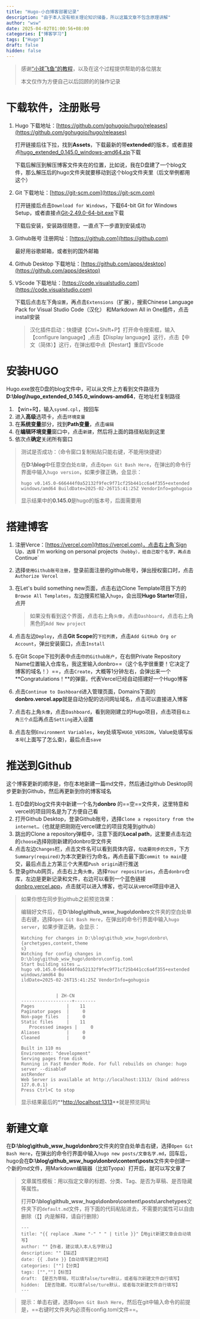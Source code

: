 ```yaml
---
title: "Hugo-小白博客部署记录"
description: "由于本人没有相关理论知识储备，所以这篇文章不包含原理讲解"
author: "wsw"
date: 2025-04-02T01:00:56+08:00
categories: ["博客学习"]
tags: ["Hugo"]
draft: false
hidden: false
---
```


> 感谢[“小球飞鱼”的教程](https://mantyke.icu/posts/2021/hugo-build-blog/)，以及在这个过程提供帮助的各位朋友
>
> 本文仅作为方便自己以后回顾的的操作记录

# 下载软件，注册账号

1. Hugo 下载地址：[https://github.com/gohugoio/hugo/releases](https://github.com/gohugoio/hugo/releases)

   打开链接后往下拉，找到**Assets**，下载最新的带**extended**的版本，或者直接点[hugo_extended_0.145.0_windows-amd64.zip](https://github.com/gohugoio/hugo/releases/download/v0.145.0/hugo_extended_0.145.0_windows-amd64.zip)下载

   下载后解压到解压博客文件夹在的位置，比如说，我在D盘建了一个blog文件，那么解压后的hugo文件夹就要移动到这个blog文件夹里（后文举例都用这个）

2. Git 下载地址：[https://git-scm.com](https://git-scm.com)

   打开链接后点击`Download for Windows`，下载64-bit Git for Windows Setup，或者直接点[Git-2.49.0-64-bit.exe](https://github.com/git-for-windows/git/releases/download/v2.49.0.windows.1/Git-2.49.0-64-bit.exe)下载

   下载后安装，安装路径随意，一直点下一步直到安装成功

3. Github账号 注册网址：[https://github.com](https://github.com)

   最好用谷歌邮箱，或者别的国外邮箱

4. Github Desktop 下载地址：[https://github.com/apps/desktop](https://github.com/apps/desktop)

5. VScode 下载地址：[https://code.visualstudio.com](https://code.visualstudio.com)

   下载后点击左下角`设置`，再点击`Extensions`（扩展），搜索Chinese Language Pack for Visual Studio Code（汉化） 和Markdown All in One插件，点击install安装

   > 汉化插件启动：快捷键【Ctrl+Shift+P】打开命令搜索框，输入【configure language】,点击【Display language】这行，点击【中文（简体）】这行，在弹出框中点【Restart】重启VScode

# 安装HUGO

Hugo.exe放在D盘的blog文件中，可以从文件上方看到文件路径为**D:\blog\hugo_extended_0.145.0_windows-amd64**，在地址栏复制路径

1. 【win+R】，输入`sysmd.cpl`，按回车
2. 进入**高级**选项卡，点击`环境变量`
3. 在**系统变量**部分，找到**Path变量**，点击`编辑`
4. 在**编辑环境变量**窗口中，点击`新建`，然后将上面的路径粘贴到这里
5. 依次点**确定**关闭所有窗口

> 测试是否成功：（命令窗口复制粘贴只能右键，不能用快捷键）
>
> 在**D:\blog**中任意空白处`右键`，点击`Open Git Bash Here`，在弹出的命令行界面中输入`hugo version`，如果步骤正确，会显示：
>
> ```
> hugo v0.145.0-666444f0a52132f9fec9f71cf25b441cc6a4f355+extended windows/amd64 BuildDate=2025-02-26T15:41:25Z VendorInfo=gohugoio
> ```
>
> 显示结果中的**0.145.0**是hugo的版本号，后面需要用

# 搭建博客 

1. 注册Verce：[https://vercel.com](https://vercel.com)，点击右上角`Sign Up`，选择`  I'm working on personal projects`（hobby），给自己取个名字，再点击`Continue`

2. 选择`使用Github账号注册`，登录前面注册的github账号，弹出授权窗口时，点击`Authorize Vercel`

3. 在Let's build something new页面，点击右边Clone Template项目下方的`Browse All Templates`，左边搜索栏输入`hugo`，会出现**Hugo Starter**项目，点开

   > 如果没有看到这个界面，点击右上角`头像`，点击`Dashboard`，点击右上角黑色的`Add New project`

4. 点击左边`Deploy`，点击**Git Scope**的`下拉列表`，点击`Add GitHub Org or Account`，弹出安装窗口，点击`Install`

5. 在Git Scope下拉列表中点击`你的Github账户`，在右侧Private Repository Name位置输入仓库名，我这里输入donbro==（这个名字很重要！它决定了博客的域名！）==，点击`Create`，大概等1分钟左右，会弹出来一个**Congratulations！**的弹窗，代表Vercel已经自动搭建好一个Hugo博客

6. 点击`Continue to Dashboard`进入管理页面，Domains下面的**donbro.vercel.app**就是自动分配的访问网址域名，点击可以直接进入博客

7. 点击右上角`头像`，点击`Dashboard`，看到刚刚建立的Hugo项目，点击项目`右上角三个点`后再点击`Setting`进入设置

8. 点击左侧`Environment Variables`，key处填写`HUGO_VERSION`，Value处填写`版本号`(上面写了怎么查)，最后点击`save`

# 推送到Github

这个博客更新的顺序是，你在本地新建一篇md文件，然后通过github Desktop同步更新到Github，然后再更新到你的博客域名

1. 在D盘的blog文件夹中新建一个名为**donbro** 的==空==文件夹，这里特意和vercel的项目同名是为了方便自己看
2. 打开Github Desktop，登录Github账号，选择`Clone a repository from the internet…`（也就是把刚刚在vercel建立的项目克隆到github）
3. 跳出的Clone a repository弹框中，注意下面的**Local path**，这里要点击左边的`choose`选择刚刚新建的donbro空文件夹
4. 点击左边`Changes`栏，点击文件名可以看到具体内容，`勾选要同步的文件`，下方`Summary(required)`为本次更新行为命名，再点击最下面`Commit to main`提交，最后点击上方第三个大黑框`Push origin`进行推送
5. 登录github网页，点击右上角`头像`，选择`Your repositories`，点击`donbro`仓库，左边是更新记录和文件，右边可以看到一个蓝色链接[donbro.vercel.app](https://donbro.vercel.app/)，点击就可以进入博客，也可以从vercel项目中进入

> 如果你想在同步到github之前预览效果：
>
> 编辑好文件后，在**D:\blog\github_wsw_hugo\donbro**文件夹的空白处单击右键，选择`Open Git Bash Here`，在弹出的命令行界面中输入`hugo server`，如果步骤正确，会显示：
>
> ```
> Watching for changes in D:\blog\github_wsw_hugo\donbro\{archetypes,content,theme
> s}
>Watching for config changes in D:\blog\github_wsw_hugo\donbro\config.toml
> Start building sites …
>hugo v0.145.0-666444f0a52132f9fec9f71cf25b441cc6a4f355+extended windows/amd64 Bu
> ildDate=2025-02-26T15:41:25Z VendorInfo=gohugoio
> 
> 
>              | ZH-CN
> -------------------+--------
> Pages            |    11
> Paginator pages  |     0
> Non-page files   |     0
> Static files     |    11
>    Processed images |     0
> Aliases          |     0
> Cleaned          |     0
> 
> Built in 110 ms
> Environment: "development"
> Serving pages from disk
> Running in Fast Render Mode. For full rebuilds on change: hugo server --disableF
> astRender
> Web Server is available at http://localhost:1313/ (bind address 127.0.0.1)
> Press Ctrl+C to stop
> ```
> 
> 显示结果最后的**[http://localhost:1313](http://localhost:1313)**就是预览网址

# 新建文章

在**D:\blog\github_wsw_hugo\donbro**文件夹的空白处单击右键，选择`Open Git Bash Here`，在弹出的命令行界面中输入`hugo new posts/文章名字.md`，回车后，hugo会在**D:\blog\github_wsw_hugo\donbro\content\posts**文件夹中创建一个新的md文件，用Markdown编辑器（比如Tyopa）打开后，就可以写文章了

> 文章属性模板：用以指定文章的标题、分类、Tag、是否为草稿、是否隐藏等属性。
>
> 打开**D:\blog\github_wsw_hugo\donbro\content\posts\archetypes**文件夹下的`default.md`文件，将下面的代码粘贴进去，不需要的属性可以自由删除（【】内是解释，请自行删除）
>```
>---
>title: "{{ replace .Name "-" " " | title }}"【用git新建文章会自动填写】
>author: ""【作者，建议填入本人名字默认】
>description: ""【描述】
>date: {{ .Date }}【自动填写建立时间】
>categories: [""]【分类】
>tags: ["",""]【标签】
>draft: 【是否为草稿，可以填false/ture默认，或者每次新建文件自行填写】
>hidden: 【是否隐藏，可以填false/ture默认，或者每次新建文件自行填写】
>---
>```

> 提示：单击右键，选择`Open Git Bash Here`，然后在git中输入命令的前提是，==右键时文件夹内必须有config.toml文件==。